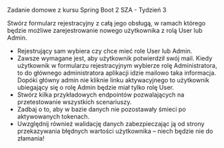 Zadanie domowe z kursu Spring Boot 2 SZA - Tydzień 3

Stwórz formularz rejestracyjny z całą jego obsługą, w ramach którego będzie możliwe zarejestrowanie nowego użytkownika z rolą User lub Admin. 
- Rejestrujący sam wybiera czy chce mieć role User lub Admin. 
- Zawsze wymagane jest, aby użytkownik potwierdził swój mail. Kiedy użytkownik w formularzu rejestracyjnym wybierze rolę Administratora, to do głównego administratora aplikacji idzie mailowo taka informacja. Dopóki główny admin nie kliknie linku aktywacyjnego to użytkownik ubiegający się o rolę Admin będzie miał tylko rolę User.
- Stwórz kilka przykładowych endpointów pozwalających na przetestowanie wszystkich scenariuszy. 
- Zadbaj o to, aby w bazie danych nie pozostawały śmieci po aktywowanych tokenach. 
- Uwzględnij również walidację danych zabezpieczając ją od strony przekazywania błędnych wartości użytkownika – niech będzie nie do złamania!